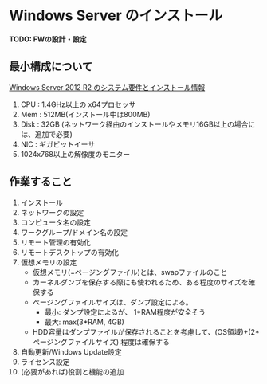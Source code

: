 # Windows Server のインストール

**TODO: FWの設計・設定**

## 最小構成について
[Windows Server 2012 R2 のシステム要件とインストール情報](https://technet.microsoft.com/ja-jp/library/dn303418.aspx)

1. CPU : 1.4GHz以上の x64プロセッサ
2. Mem :  512MB(インストール中は800MB)
3. Disk : 32GB (ネットワーク経由のインストールやメモリ16GB以上の場合には、追加で必要)
4. NIC : ギガビットイーサ
5. 1024x768以上の解像度のモニター

## 作業すること
1. インストール
2. ネットワークの設定
3. コンピュータ名の設定
4. ワークグループ/ドメイン名の設定
5. リモート管理の有効化
6. リモートデスクトップの有効化
7. 仮想メモリの設定
    - 仮想メモリ(=ページングファイル)とは、swapファイルのこと
    - カーネルダンプを保存する際にも使われるため、ある程度のサイズを確保する
    - ページングファイルサイズは、ダンプ設定による。
        + 最小: ダンプ設定によるが、 1*RAM程度が安全そう
        + 最大: max(3*RAM, 4GB)
    - HDD容量はダンプファイルが保存されることを考慮して、(OS領域)+(2\*ページングファイルサイズ) 程度は確保する
8. 自動更新/Windows Update設定
9. ライセンス設定
10. (必要があれば)役割と機能の追加


